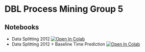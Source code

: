 # DBL Process Mining Group 5
## Notebooks
* Data Splitting 2012  [![Open In Colab](https://colab.research.google.com/assets/colab-badge.svg)](https://colab.research.google.com/github/dbusn/process-mining-group-5/blob/main/notebooks/data_splitting_2012.ipynb)
* Data Splitting 2012 + Baseline Time Prediction [![Open In Colab](https://colab.research.google.com/assets/colab-badge.svg)](https://colab.research.google.com/github/dbusn/process-mining-group-5/blob/main/notebooks/Split_data_2012_%2B_baseline_time_prediction.ipynb)
